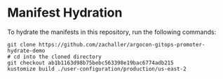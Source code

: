 # Manifest Hydration

To hydrate the manifests in this repository, run the following commands:

```shell
git clone https://github.com/zachaller/argocon-gitops-promoter-hydrate-demo
# cd into the cloned directory
git checkout ab1b1163d98b75bebc563398e19bac6774adb215
kustomize build ./user-configuration/production/us-east-2
```
